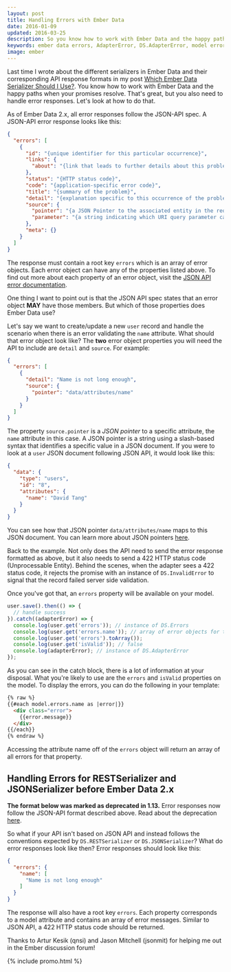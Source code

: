```yaml
---
layout: post
title: Handling Errors with Ember Data
date: 2016-01-09
updated: 2016-03-25
description: So you know how to work with Ember Data and the happy paths when your promises resolve. That's great, but you also need to handle error responses. Let's look at how to do that when your API adheres to the JSON API specification or the formats expected by the `RESTSerializer` and `JSONSerializer`.
keywords: ember data errors, AdapterError, DS.AdapterError, model errors, JSON API errors, JSONAPI errors, JSONAPISerializer, errors, RESTSerializer, JSONSerializer, isValid, DS.Errors, DS.InvalidError
image: ember
---
```


Last time I wrote about the different serializers in Ember Data and their corresponding API response formats in my post [Which Ember Data Serializer Should I Use?](/2015/12/05/which-ember-data-serializer-should-i-use.html). You know how to work with Ember Data and the happy paths when your promises resolve. That's great, but you also need to handle error responses. Let's look at how to do that.

As of Ember Data 2.x, all error responses follow the JSON-API spec. A JSON-API error response looks like this:

```json
{
  "errors": [
    {
      "id": "{unique identifier for this particular occurrence}",
      "links": {
        "about": "{link that leads to further details about this problem}"
      },
      "status": "{HTTP status code}",
      "code": "{application-specific error code}",
      "title": "{summary of the problem}",
      "detail": "{explanation specific to this occurrence of the problem}",
      "source": {
        "pointer": "{a JSON Pointer to the associated entity in the request document}",
        "parameter": "{a string indicating which URI query parameter caused the error}"
      },
      "meta": {}
    }
  ]
}
```

The response must contain a root key `errors` which is an array of error
objects. Each error object can have any of the properties listed above. To find
out more about each property of an error object, visit the
<a href="http://jsonapi.org/format/#error-objects" target="_blank">JSON API error documentation</a>.

One thing I want to point out is that the JSON API spec states that an error object __MAY__ have those
members. But which of those properties does Ember Data use?

Let's say we want to create/update a new `user` record and handle the scenario when
there is an error validating the `name` attribute. What should that
error object look like? The __two__ error object properties you will need the API to include
are `detail` and `source`. For example:

```json
{
  "errors": [
    {
      "detail": "Name is not long enough",
      "source": {
        "pointer": "data/attributes/name"
      }
    }
  ]
}
```

The property `source.pointer` is a _JSON pointer_ to a specific attribute, the `name`
attribute in this case. A JSON pointer is a string using a slash-based syntax
that identifies a specific value in a JSON document. If you were to look at a `user`
JSON document following JSON API, it would look like this:

```json
{
  "data": {
    "type": "users",
    "id": "8",
    "attributes": {
      "name": "David Tang"
    }
  }
}
```

You can see how that JSON pointer `data/attributes/name` maps to this JSON document. You
can learn more about JSON pointers [here](https://tools.ietf.org/html/rfc6901).

Back to the example. Not only does the API need to send the error response formatted as above,
but it also needs to send a 422 HTTP status code (Unprocessable Entity). Behind the scenes,
when the adapter sees a 422 status code, it rejects the promise with an instance of
`DS.InvalidError` to signal that the record failed server side validation.

Once you've got that, an `errors` property will be available on your model.

```js
user.save().then(() => {
  // handle success
}).catch((adapterError) => {
  console.log(user.get('errors')); // instance of DS.Errors
  console.log(user.get('errors.name')); // array of error objects for the name attribute
  console.log(user.get('errors').toArray());
  console.log(user.get('isValid')); // false
  console.log(adapterError); // instance of DS.AdapterError
});
```

As you can see in the catch block, there is a lot of information at your disposal. What you're likely
to use are the `errors` and `isValid` properties on the model. To display the errors, you can do the following in your template:

```html
{% raw %}
{{#each model.errors.name as |error|}}
  <div class="error">
    {{error.message}}
  </div>
{{/each}}
{% endraw %}
```

Accessing the attribute name off of the `errors` object will return an array of all errors for that
property.

## Handling Errors for RESTSerializer and JSONSerializer before Ember Data 2.x

__The format below was marked as deprecated in 1.13.__ Error responses now follow the JSON-API format described above. Read about the deprecation <a href="http://emberjs.com/blog/2015/06/18/ember-data-1-13-released.html#toc_new-errors-api" target="_blank">here</a>.

So what if your API isn't based on JSON API and instead follows the conventions expected by `DS.RESTSerializer` or `DS.JSONSerializer`? What do error responses look like then? Error responses should look like this:

```json
{
  "errors": {
    "name": [
      "Name is not long enough"
    ]
  }
}
```

The response will also have a root key `errors`. Each property corresponds to a model attribute and contains an array of error messages. Similar to JSON API, a 422 HTTP status code should be returned.

Thanks to Artur Kesik (qnsi) and Jason Mitchell (jsonmit) for helping me out in the Ember discussion forum!

{% include promo.html %}
